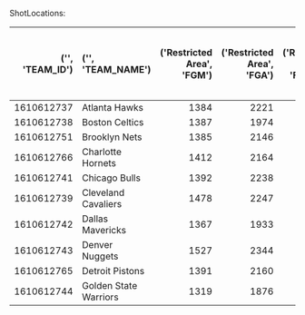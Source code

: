 ShotLocations:

|   ('', 'TEAM_ID') | ('', 'TEAM_NAME')     |   ('Restricted Area', 'FGM') |   ('Restricted Area', 'FGA') |   ('Restricted Area', 'FG_PCT') |   ('In The Paint (Non-RA)', 'FGM') |   ('In The Paint (Non-RA)', 'FGA') |   ('In The Paint (Non-RA)', 'FG_PCT') |   ('Mid-Range', 'FGM') |   ('Mid-Range', 'FGA') |   ('Mid-Range', 'FG_PCT') |   ('Left Corner 3', 'FGM') |   ('Left Corner 3', 'FGA') |   ('Left Corner 3', 'FG_PCT') |   ('Right Corner 3', 'FGM') |   ('Right Corner 3', 'FGA') |   ('Right Corner 3', 'FG_PCT') |   ('Above the Break 3', 'FGM') |   ('Above the Break 3', 'FGA') |   ('Above the Break 3', 'FG_PCT') |   ('Backcourt', 'FGM') |   ('Backcourt', 'FGA') |   ('Backcourt', 'FG_PCT') |   ('Corner 3', 'FGM') |   ('Corner 3', 'FGA') |   ('Corner 3', 'FG_PCT') |
|------------------:|:----------------------|-----------------------------:|-----------------------------:|--------------------------------:|-----------------------------------:|-----------------------------------:|--------------------------------------:|-----------------------:|-----------------------:|--------------------------:|---------------------------:|---------------------------:|------------------------------:|----------------------------:|----------------------------:|-------------------------------:|-------------------------------:|-------------------------------:|----------------------------------:|-----------------------:|-----------------------:|--------------------------:|----------------------:|----------------------:|-------------------------:|
|        1610612737 | Atlanta Hawks         |                         1384 |                         2221 |                           0.623 |                                675 |                               1533 |                                 0.44  |                    345 |                    737 |                     0.468 |                        174 |                        483 |                         0.36  |                         156 |                         386 |                          0.404 |                            795 |                           2209 |                             0.36  |                      0 |                     15 |                     0     |                   330 |                   869 |                    0.38  |
|        1610612738 | Boston Celtics        |                         1387 |                         1974 |                           0.703 |                                542 |                               1195 |                                 0.454 |                    321 |                    745 |                     0.431 |                        159 |                        378 |                         0.421 |                         170 |                         387 |                          0.439 |                           1021 |                           2706 |                             0.377 |                      1 |                     11 |                     0.091 |                   329 |                   765 |                    0.43  |
|        1610612751 | Brooklyn Nets         |                         1385 |                         2146 |                           0.645 |                                565 |                               1387 |                                 0.407 |                    295 |                    764 |                     0.386 |                        173 |                        408 |                         0.424 |                         165 |                         414 |                          0.399 |                            750 |                           2165 |                             0.346 |                      1 |                     23 |                     0.043 |                   338 |                   822 |                    0.411 |
|        1610612766 | Charlotte Hornets     |                         1412 |                         2164 |                           0.652 |                                551 |                               1320 |                                 0.417 |                    329 |                    861 |                     0.382 |                        124 |                        357 |                         0.347 |                         108 |                         285 |                          0.379 |                            757 |                           2125 |                             0.356 |                      0 |                     21 |                     0     |                   232 |                   642 |                    0.361 |
|        1610612741 | Chicago Bulls         |                         1392 |                         2238 |                           0.622 |                                592 |                               1276 |                                 0.464 |                    522 |                   1194 |                     0.437 |                        151 |                        384 |                         0.393 |                         140 |                         371 |                          0.377 |                            651 |                           1865 |                             0.349 |                      0 |                     11 |                     0     |                   291 |                   755 |                    0.385 |
|        1610612739 | Cleveland Cavaliers   |                         1478 |                         2247 |                           0.658 |                                576 |                               1316 |                                 0.438 |                    263 |                    569 |                     0.462 |                        141 |                        392 |                         0.36  |                         138 |                         361 |                          0.382 |                            828 |                           2252 |                             0.368 |                      1 |                     11 |                     0.091 |                   279 |                   753 |                    0.371 |
|        1610612742 | Dallas Mavericks      |                         1367 |                         1933 |                           0.707 |                                577 |                               1257 |                                 0.459 |                    394 |                    920 |                     0.428 |                        169 |                        487 |                         0.347 |                         166 |                         437 |                          0.38  |                            862 |                           2302 |                             0.374 |                      0 |                     16 |                     0     |                   335 |                   924 |                    0.363 |
|        1610612743 | Denver Nuggets        |                         1527 |                         2344 |                           0.651 |                                667 |                               1368 |                                 0.488 |                    458 |                   1007 |                     0.455 |                        126 |                        349 |                         0.361 |                         118 |                         286 |                          0.413 |                            714 |                           1901 |                             0.376 |                      0 |                     24 |                     0     |                   244 |                   635 |                    0.384 |
|        1610612765 | Detroit Pistons       |                         1391 |                         2160 |                           0.644 |                                658 |                               1539 |                                 0.428 |                    398 |                    934 |                     0.426 |                        112 |                        357 |                         0.314 |                         154 |                         378 |                          0.407 |                            640 |                           1847 |                             0.347 |                      0 |                     21 |                     0     |                   266 |                   735 |                    0.362 |
|        1610612744 | Golden State Warriors |                         1319 |                         1876 |                           0.703 |                                673 |                               1525 |                                 0.441 |                    379 |                    925 |                     0.41  |                        110 |                        305 |                         0.361 |                         105 |                         252 |                          0.417 |                            995 |                           2617 |                             0.38  |                      1 |                     15 |                     0.067 |                   215 |                   557 |                    0.386 |